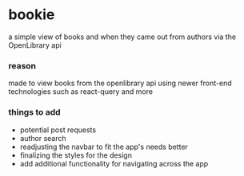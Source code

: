 # bookie
a simple view of books and when they came out from authors via the OpenLibrary api

### reason
made to view books from the openlibrary api using newer front-end technologies such as react-query and more

### things to add
* potential post requests
* author search
* readjusting the navbar to fit the app's needs better
* finalizing the styles for the design
* add additional functionality for navigating across the app
